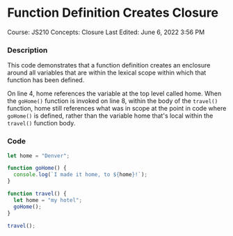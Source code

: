# Function Definition Creates Closure

Course: JS210
Concepts: Closure
Last Edited: June 6, 2022 3:56 PM

### Description

This code demonstrates that a function definition creates an enclosure around all variables that are within the lexical scope within which that function has been defined. 

On line 4, home references the variable at the top level called home. When the `goHome()` function is invoked on line 8, within the body of the `travel()` function, home still references what was in scope at the point in code where `goHome()` is defined, rather than the variable home that's local within the `travel()` function body.

### Code

```jsx
let home = "Denver";

function goHome() {
  console.log(`I made it home, to ${home}!`);
}

function travel() {
  let home = "my hotel";
  goHome();
}

travel();
```